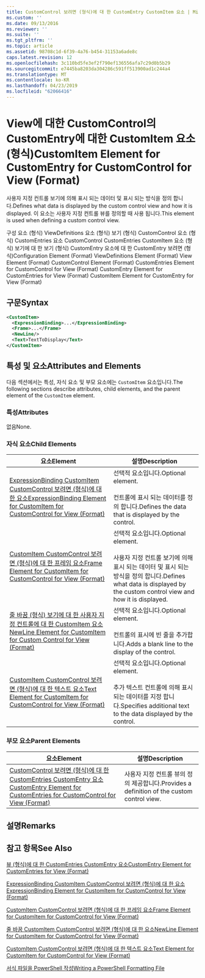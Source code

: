 ```yaml
---
title: CustomControl 보려면 (형식)에 대 한 CustomEntry CustomItem 요소 | Microsoft Docs
ms.custom: ''
ms.date: 09/13/2016
ms.reviewer: ''
ms.suite: ''
ms.tgt_pltfrm: ''
ms.topic: article
ms.assetid: 98708c1d-6f39-4a76-b454-31153a6ade8c
caps.latest.revision: 12
ms.openlocfilehash: 3c110bd5fe3ef2f790ef136556afa7c29d0b5b29
ms.sourcegitcommit: e7445ba8203da304286c591ff513900ad1c244a4
ms.translationtype: MT
ms.contentlocale: ko-KR
ms.lasthandoff: 04/23/2019
ms.locfileid: "62066416"
---
```

# <a name="customitem-element-for-customentry-for-customcontrol-for-view-format"></a><span data-ttu-id="5da92-102">View에 대한 CustomControl의 CustomEntry에 대한 CustomItem 요소(형식)</span><span class="sxs-lookup"><span data-stu-id="5da92-102">CustomItem Element for CustomEntry for CustomControl for View (Format)</span></span>

<span data-ttu-id="5da92-103">사용자 지정 컨트롤 보기에 의해 표시 되는 데이터 및 표시 되는 방식을 정의 합니다.</span><span class="sxs-lookup"><span data-stu-id="5da92-103">Defines what data is displayed by the custom control view and how it is displayed.</span></span> <span data-ttu-id="5da92-104">이 요소는 사용자 지정 컨트롤 뷰를 정의할 때 사용 됩니다.</span><span class="sxs-lookup"><span data-stu-id="5da92-104">This element is used when defining a custom control view.</span></span>

<span data-ttu-id="5da92-105">구성 요소 (형식) ViewDefinitions 요소 (형식) 보기 (형식) CustomControl 요소 (형식) CustomEntries 요소 CustomControl CustomEntries CustomItem 요소 (형식) 보기에 대 한 보기 (형식) CustomEntry 요소에 대 한 CustomEntry 보려면 (형식)</span><span class="sxs-lookup"><span data-stu-id="5da92-105">Configuration Element (Format) ViewDefinitions Element (Format) View Element (Format) CustomControl Element (Format) CustomEntries Element for CustomControl for View (Format) CustomEntry Element for CustomEntries for View (Format) CustomItem Element for CustomEntry for View (Format)</span></span>

## <a name="syntax"></a><span data-ttu-id="5da92-106">구문</span><span class="sxs-lookup"><span data-stu-id="5da92-106">Syntax</span></span>

```xml
<CustomItem>
  <ExpressionBinding>...</ExpressionBinding>
  <Frame>...</Frame>
  <NewLine/>
  <Text>TextToDisplay</Text>
</CustomItem>
```

## <a name="attributes-and-elements"></a><span data-ttu-id="5da92-107">특성 및 요소</span><span class="sxs-lookup"><span data-stu-id="5da92-107">Attributes and Elements</span></span>

<span data-ttu-id="5da92-108">다음 섹션에서는 특성, 자식 요소 및 부모 요소에는 `CustomItem` 요소입니다.</span><span class="sxs-lookup"><span data-stu-id="5da92-108">The following sections describe attributes, child elements, and the parent element of the `CustomItem` element.</span></span>

### <a name="attributes"></a><span data-ttu-id="5da92-109">특성</span><span class="sxs-lookup"><span data-stu-id="5da92-109">Attributes</span></span>

<span data-ttu-id="5da92-110">없음</span><span class="sxs-lookup"><span data-stu-id="5da92-110">None.</span></span>

### <a name="child-elements"></a><span data-ttu-id="5da92-111">자식 요소</span><span class="sxs-lookup"><span data-stu-id="5da92-111">Child Elements</span></span>

|<span data-ttu-id="5da92-112">요소</span><span class="sxs-lookup"><span data-stu-id="5da92-112">Element</span></span>|<span data-ttu-id="5da92-113">설명</span><span class="sxs-lookup"><span data-stu-id="5da92-113">Description</span></span>|
|-------------|-----------------|
|[<span data-ttu-id="5da92-114">ExpressionBinding CustomItem CustomControl 보려면 (형식)에 대 한 요소</span><span class="sxs-lookup"><span data-stu-id="5da92-114">ExpressionBinding Element for CustomItem for CustomControl for View (Format)</span></span>](./expressionbinding-element-for-customitem-for-customcontrol-for-view-format.md)|<span data-ttu-id="5da92-115">선택적 요소입니다.</span><span class="sxs-lookup"><span data-stu-id="5da92-115">Optional element.</span></span><br /><br /> <span data-ttu-id="5da92-116">컨트롤에 표시 되는 데이터를 정의 합니다.</span><span class="sxs-lookup"><span data-stu-id="5da92-116">Defines the data that is displayed by the control.</span></span>|
|[<span data-ttu-id="5da92-117">CustomItem CustomControl 보려면 (형식)에 대 한 프레임 요소</span><span class="sxs-lookup"><span data-stu-id="5da92-117">Frame Element for CustomItem for CustomControl for View (Format)</span></span>](./frame-element-for-customitem-for-customcontrol-for-view-format.md)|<span data-ttu-id="5da92-118">선택적 요소입니다.</span><span class="sxs-lookup"><span data-stu-id="5da92-118">Optional element.</span></span><br /><br /> <span data-ttu-id="5da92-119">사용자 지정 컨트롤 보기에 의해 표시 되는 데이터 및 표시 되는 방식을 정의 합니다.</span><span class="sxs-lookup"><span data-stu-id="5da92-119">Defines what data is displayed by the custom control view and how it is displayed.</span></span>|
|[<span data-ttu-id="5da92-120">줄 바꿈 (형식) 보기에 대 한 사용자 지정 컨트롤에 대 한 CustomItem 요소</span><span class="sxs-lookup"><span data-stu-id="5da92-120">NewLine Element for CustomItem for Custom Control for View (Format)</span></span>](./newline-element-for-customitem-for-customcontrol-for-view-format.md)|<span data-ttu-id="5da92-121">선택적 요소입니다.</span><span class="sxs-lookup"><span data-stu-id="5da92-121">Optional element.</span></span><br /><br /> <span data-ttu-id="5da92-122">컨트롤의 표시에 빈 줄을 추가합니다.</span><span class="sxs-lookup"><span data-stu-id="5da92-122">Adds a blank line to the display of the control.</span></span>|
|[<span data-ttu-id="5da92-123">CustomItem CustomControl 보려면 (형식)에 대 한 텍스트 요소</span><span class="sxs-lookup"><span data-stu-id="5da92-123">Text Element for CustomItem for CustomControl for View (Format)</span></span>](./text-element-for-customitem-for-customview-for-view-format.md)|<span data-ttu-id="5da92-124">선택적 요소입니다.</span><span class="sxs-lookup"><span data-stu-id="5da92-124">Optional element.</span></span><br /><br /> <span data-ttu-id="5da92-125">추가 텍스트 컨트롤에 의해 표시 되는 데이터를 지정 합니다.</span><span class="sxs-lookup"><span data-stu-id="5da92-125">Specifies additional text to the data displayed by the control.</span></span>|

### <a name="parent-elements"></a><span data-ttu-id="5da92-126">부모 요소</span><span class="sxs-lookup"><span data-stu-id="5da92-126">Parent Elements</span></span>

|<span data-ttu-id="5da92-127">요소</span><span class="sxs-lookup"><span data-stu-id="5da92-127">Element</span></span>|<span data-ttu-id="5da92-128">설명</span><span class="sxs-lookup"><span data-stu-id="5da92-128">Description</span></span>|
|-------------|-----------------|
|[<span data-ttu-id="5da92-129">CustomControl 보려면 (형식)에 대 한 CustomEntries CustomEntry 요소</span><span class="sxs-lookup"><span data-stu-id="5da92-129">CustomEntry Element for CustomEntries for CustomControl for View (Format)</span></span>](./customentry-element-for-customentries-for-customcontrol-for-view-format.md)|<span data-ttu-id="5da92-130">사용자 지정 컨트롤 뷰의 정의 제공합니다.</span><span class="sxs-lookup"><span data-stu-id="5da92-130">Provides a definition of the custom control view.</span></span>|

## <a name="remarks"></a><span data-ttu-id="5da92-131">설명</span><span class="sxs-lookup"><span data-stu-id="5da92-131">Remarks</span></span>

## <a name="see-also"></a><span data-ttu-id="5da92-132">참고 항목</span><span class="sxs-lookup"><span data-stu-id="5da92-132">See Also</span></span>

[<span data-ttu-id="5da92-133">뷰 (형식)에 대 한 CustomEntries CustomEntry 요소</span><span class="sxs-lookup"><span data-stu-id="5da92-133">CustomEntry Element for CustomEntries for View (Format)</span></span>](./customentry-element-for-customentries-for-customcontrol-for-view-format.md)

[<span data-ttu-id="5da92-134">ExpressionBinding CustomItem CustomControl 보려면 (형식)에 대 한 요소</span><span class="sxs-lookup"><span data-stu-id="5da92-134">ExpressionBinding Element for CustomItem for CustomControl for View (Format)</span></span>](./expressionbinding-element-for-customitem-for-customcontrol-for-view-format.md)

[<span data-ttu-id="5da92-135">CustomItem CustomControl 보려면 (형식)에 대 한 프레임 요소</span><span class="sxs-lookup"><span data-stu-id="5da92-135">Frame Element for CustomItem for CustomControl for View (Format)</span></span>](./frame-element-for-customitem-for-customcontrol-for-view-format.md)

[<span data-ttu-id="5da92-136">줄 바꿈 CustomItem CustomControl 보려면 (형식)에 대 한 요소</span><span class="sxs-lookup"><span data-stu-id="5da92-136">NewLine Element for CustomItem for CustomControl for View (Format)</span></span>](./newline-element-for-customitem-for-customcontrol-for-view-format.md)

[<span data-ttu-id="5da92-137">CustomItem CustomControl 보려면 (형식)에 대 한 텍스트 요소</span><span class="sxs-lookup"><span data-stu-id="5da92-137">Text Element for CustomItem for CustomControl for View (Format)</span></span>](./text-element-for-customitem-for-customview-for-view-format.md)

[<span data-ttu-id="5da92-138">서식 파일을 PowerShell 작성</span><span class="sxs-lookup"><span data-stu-id="5da92-138">Writing a PowerShell Formatting File</span></span>](./writing-a-powershell-formatting-file.md)
